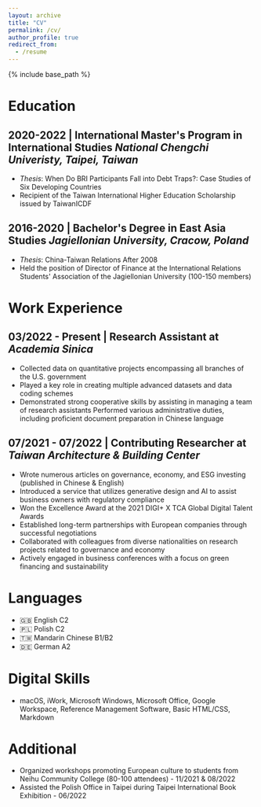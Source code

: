 ```yaml
---
layout: archive
title: "CV"
permalink: /cv/
author_profile: true
redirect_from:
  - /resume
---
```


{% include base_path %}

Education
======
## 2020-2022 | International Master's Program in International Studies *National Chengchi Univeristy, Taipei, Taiwan*
  * *Thesis*: When Do BRI Participants Fall into Debt Traps?: Case Studies of Six Developing Countries
  * Recipient of the Taiwan International Higher Education Scholarship issued by TaiwanICDF
## 2016-2020 | Bachelor's Degree in East Asia Studies *Jagiellonian University, Cracow, Poland*
  * *Thesis*: China-Taiwan Relations After 2008
  * Held the position of Director of Finance at the International Relations Students' Association of the Jagiellonian University (100-150 members)

Work Experience
======
## 03/2022 - Present | Research Assistant at *Academia Sinica*
  * Collected data on quantitative projects encompassing all branches of the U.S. government
  * Played a key role in creating multiple advanced datasets and data coding schemes
  * Demonstrated strong cooperative skills by assisting in managing a team of research assistants
  Performed various administrative duties, including proficient document preparation in Chinese language

## 07/2021 - 07/2022 | Contributing Researcher at *Taiwan Architecture & Building Center*
  * Wrote numerous articles on governance, economy, and ESG investing (published in Chinese & English)
  * Introduced a service that utilizes generative design and AI to assist business owners with regulatory compliance
  * Won the Excellence Award at the 2021 DIGI+ X TCA Global Digital Talent Awards
  * Established long-term partnerships with European companies through successful negotiations
  * Collaborated with colleagues from diverse nationalities on research projects related to governance and economy
  * Actively engaged in business conferences with a focus on green financing and sustainability
  
Languages
======
* 🇬🇧 English C2
* 🇵🇱 Polish C2
* 🇹🇼 Mandarin Chinese B1/B2
* 🇩🇪 German A2

Digital Skills
======
* macOS, iWork, Microsoft Windows, Microsoft Office, Google Workspace, Reference Management Software, Basic HTML/CSS, Markdown

Additional
======
* Organized workshops promoting European culture to students from Neihu Community College (80-100 attendees) - 11/2021 & 08/2022
* Assisted the Polish Office in Taipei during Taipei International Book Exhibition - 06/2022
